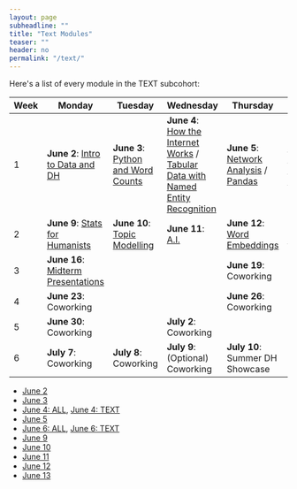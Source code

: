 ```yaml
---
layout: page
subheadline: ""
title: "Text Modules"
teaser: ""
header: no
permalink: "/text/"
---
```

Here's a list of every module in the TEXT subcohort:

 Week | Monday   | Tuesday | Wednesday | Thursday | Friday  |
|-------|----------|--------|------------|---------|-------------|
| 1 | **June 2**: [Intro to Data and DH](https://cornell-colab.github.io/2025-SummerDH/modules/day1) | **June 3**: [Python and Word Counts](https://cornell-colab.github.io/2025-SummerDH/text/day2/) | **June 4**: [How the Internet Works](https://cornell-colab.github.io/2025-SummerDH/modules/day3) / [Tabular Data with Named Entity Recognition](https://cornell-colab.github.io/2025-SummerDH/text/day3) | **June 5**: [Network Analysis](https://cornell-colab.github.io/2025-SummerDH/text/day4) / [Pandas](https://cornell-colab.github.io/2025-SummerDH/text/day4) | **June 6**: [Copyright, Fair Use, and Scholarly Communications](https://cornell-colab.github.io/2025-SummerDH/modules/day5) / [Python](https://cornell-colab.github.io/2025-SummerDH/text/day5)                                   |
| 2 | **June 9**: [Stats for Humanists](https://cornell-colab.github.io/2025-SummerDH/text/day6) | **June 10**: [Topic Modelling](https://cornell-colab.github.io/2025-SummerDH/text/day7) | **June 11**: [A.I.](https://cornell-colab.github.io/2025-SummerDH/modules/day8) | **June 12**: [Word Embeddings](https://cornell-colab.github.io/2025-SummerDH/text/day9/) | **June 13**: [1:1 Meetings](https://cornell-colab.github.io/2025-SummerDH/modules/day10)                                            |
| 3 | **June 16**: [Midterm Presentations](https://cornell-colab.github.io/2025-SummerDH/modules/day10)|  | | **June 19**: Coworking | **June 20**: Coworking                                           |
| 4 | **June 23**: Coworking |  |  | **June 26**: Coworking |                                         |
| 5 | **June 30**: Coworking |  | **July 2**: Coworking | |                                         |
| 6 | **July 7**: Coworking | **July 8**: Coworking | **July 9**: (Optional) Coworking | **July 10**: Summer DH Showcase |    

- [June 2](https://cornell-colab.github.io/2025-SummerDH/modules/day1)
- [June 3](https://cornell-colab.github.io/2025-SummerDH/text/day2)
- [June 4: ALL](https://cornell-colab.github.io/2025-SummerDH/modules/day3), [June 4: TEXT](https://cornell-colab.github.io/2025-SummerDH/text/day3)
- [June 5](https://cornell-colab.github.io/2025-SummerDH/text/day5)
- [June 6: ALL](https://cornell-colab.github.io/2025-SummerDH/modules/day5), [June 6: TEXT](https://cornell-colab.github.io/2025-SummerDH/text/day5)
- [June 9](https://cornell-colab.github.io/2025-SummerDH/text/day6)
- [June 10](https://cornell-colab.github.io/2025-SummerDH/text/day7)
- [June 11](https://cornell-colab.github.io/2025-SummerDH/modules/day8)
- [June 12](https://cornell-colab.github.io/2025-SummerDH/text/day9)
- [June 13](https://cornell-colab.github.io/2025-SummerDH/modules/day10)
